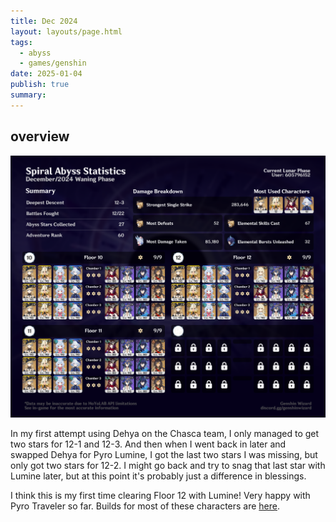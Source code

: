 ```yaml
---
title: Dec 2024
layout: layouts/page.html
tags:
  - abyss
  - games/genshin
date: 2025-01-04
publish: true
summary: 
---
```

## overview
![Abyss Overview](./photos/12-24_abyss.png)

In my first attempt using Dehya on the Chasca team, I only managed to get two stars for 12-1 and 12-3. And then when I went back in later and swapped Dehya for Pyro Lumine, I got the last two stars I was missing, but only got two stars for 12-2. I might go back and try to snag that last star with Lumine later, but at this point it's probably just a difference in blessings.

I think this is my first time clearing Floor 12 with Lumine! Very happy with Pyro Traveler so far. Builds for most of these characters are [here](https://enka.network/u/jillian/4CmScP/10000007/1426132/).
